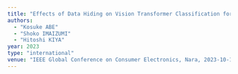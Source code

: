 ```yaml
---
title: "Effects of Data Hiding on Vision Transformer Classification for Encryption-Then-Compression Images"
authors:
  - "Kosuke ABE"
  - "Shoko IMAIZUMI"
  - "Hitoshi KIYA"
year: 2023
type: "international"
venue: "IEEE Global Conference on Consumer Electronics, Nara, 2023-10-12."
---
```

